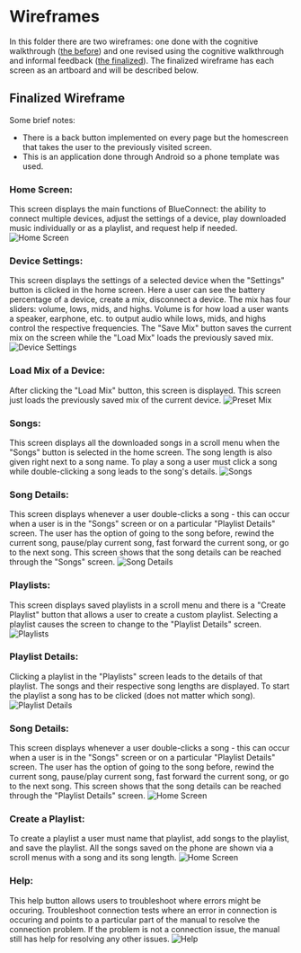 # Wireframes

In this folder there are two wireframes: one done with the cognitive walkthrough ([the before](../wireframes/BlueConnect_Wireframe_Before.pdf)) and one revised using the cognitive walkthrough and informal feedback ([the finalized](../wireframes/Finalized_BlueConnect_Wireframe.pdf)). The finalized wireframe has each screen as an artboard and will be described below.

## Finalized Wireframe
Some brief notes: 
* There is a back button implemented on every page but the homescreen that takes the user to the previously visited screen.
* This is an application done through Android so a phone template was used.                  

### Home Screen:
This screen displays the main functions of BlueConnect: the ability to connect multiple devices, adjust the settings of a device, play downloaded music individually or as a playlist, and request help if needed.
![Home Screen](../wireframes/BlueConnect_Artboard1.png)

### Device Settings:
This screen displays the settings of a selected device when the "Settings" button is clicked in the home screen. Here a user can see the battery percentage of a device, create a mix, disconnect a device. The mix has four sliders: volume, lows, mids, and highs. Volume is for how load a user wants a speaker, earphone, etc. to output audio while lows, mids, and highs control the respective frequencies. The "Save Mix" button saves the current mix on the screen while the "Load Mix" loads the previously saved mix.
![Device Settings](../wireframes/BlueConnect_Artboard2.png)

### Load Mix of a Device:
After clicking the "Load Mix" button, this screen is displayed. This screen just loads the previously saved mix of the current device.
![Preset Mix](../wireframes/BlueConnect_Artboard5.png)

### Songs:
This screen displays all the downloaded songs in a scroll menu when the "Songs" button is selected in the home screen. The song length is also given right next to a song name. To play a song a user must click a song while double-clicking a song leads to the song's details. 
![Songs](../wireframes/BlueConnect_Artboard3.png)

### Song Details:
This screen displays whenever a user double-clicks a song - this can occur when a user is in the "Songs" screen or on a particular "Playlist Details" screen. The user has the option of going to the song before, rewind the current song, pause/play current song, fast forward the current song, or go to the next song. This screen shows that the song details can be reached through the "Songs" screen.
![Song Details](../wireframes/BlueConnect_Artboard4.png)

### Playlists:
This screen displays saved playlists in a scroll menu and there is a "Create Playlist" button that allows a user to create a custom playlist.
Selecting a playlist causes the screen to change to the "Playlist Details" screen.
![Playlists](../wireframes/BlueConnect_Artboard6.png)

### Playlist Details:
Clicking a playlist in the "Playlists" screen leads to the details of that playlist. The songs and their respective song lengths are displayed. To start the playlist a song has to be clicked (does not matter which song).
![Playlist Details](../wireframes/BlueConnect_Artboard7.png)

### Song Details:
This screen displays whenever a user double-clicks a song - this can occur when a user is in the "Songs" screen or on a particular "Playlist Details" screen. The user has the option of going to the song before, rewind the current song, pause/play current song, fast forward the current song, or go to the next song. This screen shows that the song details can be reached through the "Playlist Details" screen.
![Home Screen](../wireframes/BlueConnect_Artboard9.png)

### Create a Playlist:
To create a playlist a user must name that playlist, add songs to the playlist, and save the playlist. All the songs saved on the phone are shown via a scroll menus with a song and its song length.
![Home Screen](../wireframes/BlueConnect_Artboard10.png)

### Help: 
This help button allows users to troubleshoot where errors might be occuring. Troubleshoot connection tests where an error in connection is occuring and points to a particular part of the manual to resolve the connection problem. If the problem is not a connection issue, the manual still has help for resolving any other issues.
![Help](../wireframes/BlueConnect_Artboard8.png)
